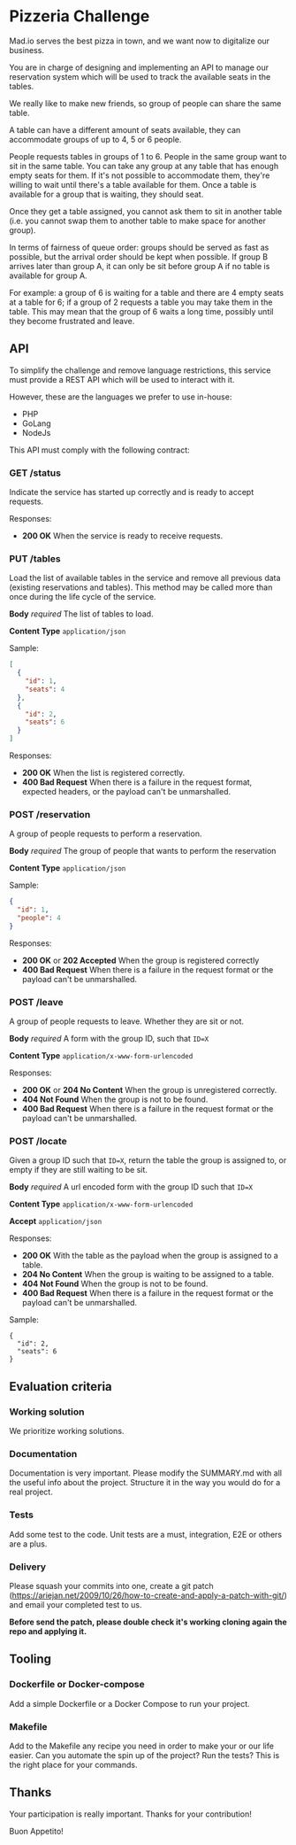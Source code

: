 # Pizzeria Challenge

Mad.io serves the best pizza in town, and we want now to digitalize our 
business.

You are in charge of designing and implementing an API to manage our reservation 
system which will be used to track the available seats in the tables. 

We really like to make new friends, so group of people can share the same table.

A table can have a different amount of seats available, they can accommodate 
groups of up to 4, 5 or 6 people.

People requests tables in groups of 1 to 6. People in the same group want to sit
in the same table. You can take any group at any table that has enough empty 
seats for them. If it's not possible to accommodate them, they're willing to 
wait until there's a table available for them. Once a table is available for a 
group that is waiting, they should seat. 

Once they get a table assigned, you cannot ask them to sit in another table
(i.e. you cannot swap them to another table to make space for another group).

In terms of fairness of queue order: groups should be served as fast as possible,
but the arrival order should be kept when possible.
If group B arrives later than group A, it can only be sit before group A
if no table is available for group A.

For example: a group of 6 is waiting for a table and there are 4 empty seats at
a table for 6; if a group of 2 requests a table you may take them in the table.
This may mean that the group of 6 waits a long time, possibly until they become 
frustrated and leave.

## API

To simplify the challenge and remove language restrictions, this service must
provide a REST API which will be used to interact with it.

However, these are 
the languages we prefer to use in-house:
- PHP
- GoLang
- NodeJs

This API must comply with the following contract:

### GET /status

Indicate the service has started up correctly and is ready to accept requests.

Responses:

* **200 OK** When the service is ready to receive requests.

### PUT /tables

Load the list of available tables in the service and remove all previous data
(existing reservations and tables). This method may be called more than once 
during the life cycle of the service.

**Body** _required_ The list of tables to load.

**Content Type** `application/json`

Sample:

```json
[
  {
    "id": 1,
    "seats": 4
  },
  {
    "id": 2,
    "seats": 6
  }
]
```

Responses:

* **200 OK** When the list is registered correctly.
* **400 Bad Request** When there is a failure in the request format, expected
  headers, or the payload can't be unmarshalled.

### POST /reservation

A group of people requests to perform a reservation.

**Body** _required_ The group of people that wants to perform the reservation

**Content Type** `application/json`

Sample:

```json
{
  "id": 1,
  "people": 4
}
```

Responses:

* **200 OK** or **202 Accepted** When the group is registered correctly
* **400 Bad Request** When there is a failure in the request format or the
  payload can't be unmarshalled.

### POST /leave

A group of people requests to leave. Whether they are sit or not.

**Body** _required_ A form with the group ID, such that `ID=X`

**Content Type** `application/x-www-form-urlencoded`

Responses:

* **200 OK** or **204 No Content** When the group is unregistered correctly.
* **404 Not Found** When the group is not to be found.
* **400 Bad Request** When there is a failure in the request format or the
  payload can't be unmarshalled.

### POST /locate

Given a group ID such that `ID=X`, return the table the group is assigned to,
 or empty if they are still waiting to be sit.

**Body** _required_ A url encoded form with the group ID such that `ID=X`

**Content Type** `application/x-www-form-urlencoded`

**Accept** `application/json`

Responses:

* **200 OK** With the table as the payload when the group is assigned to a table.
* **204 No Content** When the group is waiting to be assigned to a table.
* **404 Not Found** When the group is not to be found.
* **400 Bad Request** When there is a failure in the request format or the
  payload can't be unmarshalled.

Sample:
```
{
  "id": 2,
  "seats": 6
}
```
## Evaluation criteria
### Working solution

We prioritize working solutions.

### Documentation

Documentation is very important. Please modify the SUMMARY.md with all the 
useful info about the project. Structure it in the way you would do for a real
 project.

### Tests

Add some test to the code. Unit tests are a must, integration, E2E or others
 are a plus.

### Delivery

Please squash your commits into one, create a git patch 
(https://ariejan.net/2009/10/26/how-to-create-and-apply-a-patch-with-git/) 
and email your completed test to us.

**Before send the patch, please double check it's working cloning again
 the repo and applying it.**

## Tooling

### Dockerfile or Docker-compose

Add a simple Dockerfile or a Docker Compose to run your project. 

### Makefile

Add to the Makefile any recipe you need in order to make your or our life
 easier. 
Can you automate the spin up of the project? 
Run the tests? This is the right place for your commands.

## Thanks

Your participation is really important. Thanks for your contribution!

Buon Appetito!

